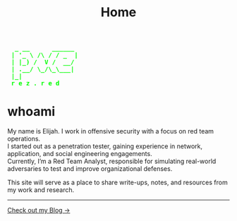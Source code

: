 ﻿---
layout: default
title: Home
---

<pre style="color: #00ff00; font-weight: bold;">
  _ __      ______ 
 | '_ \ /\ / / _  |
 | |_) /  V /  __/ 
 | .__/ \_/\_\___| 
 |_|               
 r e z . r e d
</pre>

# whoami

My name is Elijah. I work in offensive security with a focus on red team operations.  
I started out as a penetration tester, gaining experience in network, application, and social engineering engagements.  
Currently, I’m a Red Team Analyst, responsible for simulating real-world adversaries to test and improve organizational defenses.  

This site will serve as a place to share write-ups, notes, and resources from my work and research.

---

[Check out my Blog →](/blog)
